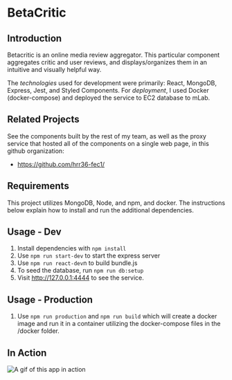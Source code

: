 # BetaCritic
## Introduction
Betacritic is an online media review aggregator. This particular component aggregates critic and user reviews, and displays/organizes them in an intuitive and visually helpful way.

The _technologies_ used for development were primarily: React, MongoDB, Express, Jest, and Styled Components.
For _deployment_, I used Docker (docker-compose) and deployed the service to EC2 database to mLab.

## Related Projects
See the components built by the rest of my team, as well as the proxy service that hosted all of the components on a single web page, in this github organization:
  - https://github.com/hrr36-fec1/
 
## Requirements
This project utilizes MongoDB, Node, and npm, and docker. The instructions below explain how to install and run the additional dependencies.

## Usage - Dev
1. Install dependencies with ```npm install```
1. Use ```npm run start-dev``` to start the express server
2. Use ```npm run react-dev```n to build bundle.js
3. To seed the database, run ```npm run db:setup```
4. Visit http://127.0.0.1:4444 to see the service.

## Usage - Production
1. Use ```npm run production``` and ```npm run build``` which will create a docker image and run it in a container utilizing the docker-compose files in the /docker folder.

## In Action
![A gif of this app in action](https://i.imgur.com/dbH6zij.gif)
